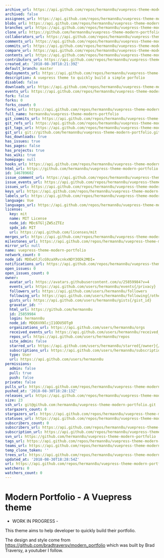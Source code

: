```yaml
---
archive_url: https://api.github.com/repos/hermann8u/vuepress-theme-modern-portfolio/{archive_format}{/ref}
archived: false
assignees_url: https://api.github.com/repos/hermann8u/vuepress-theme-modern-portfolio/assignees{/user}
blobs_url: https://api.github.com/repos/hermann8u/vuepress-theme-modern-portfolio/git/blobs{/sha}
branches_url: https://api.github.com/repos/hermann8u/vuepress-theme-modern-portfolio/branches{/branch}
clone_url: https://github.com/hermann8u/vuepress-theme-modern-portfolio.git
collaborators_url: https://api.github.com/repos/hermann8u/vuepress-theme-modern-portfolio/collaborators{/collaborator}
comments_url: https://api.github.com/repos/hermann8u/vuepress-theme-modern-portfolio/comments{/number}
commits_url: https://api.github.com/repos/hermann8u/vuepress-theme-modern-portfolio/commits{/sha}
compare_url: https://api.github.com/repos/hermann8u/vuepress-theme-modern-portfolio/compare/{base}...{head}
contents_url: https://api.github.com/repos/hermann8u/vuepress-theme-modern-portfolio/contents/{+path}
contributors_url: https://api.github.com/repos/hermann8u/vuepress-theme-modern-portfolio/contributors
created_at: '2018-08-30T18:21:39Z'
default_branch: master
deployments_url: https://api.github.com/repos/hermann8u/vuepress-theme-modern-portfolio/deployments
description: A vuepress theme to quickly build a simple porfolio
disabled: false
downloads_url: https://api.github.com/repos/hermann8u/vuepress-theme-modern-portfolio/downloads
events_url: https://api.github.com/repos/hermann8u/vuepress-theme-modern-portfolio/events
fork: false
forks: 0
forks_count: 0
forks_url: https://api.github.com/repos/hermann8u/vuepress-theme-modern-portfolio/forks
full_name: hermann8u/vuepress-theme-modern-portfolio
git_commits_url: https://api.github.com/repos/hermann8u/vuepress-theme-modern-portfolio/git/commits{/sha}
git_refs_url: https://api.github.com/repos/hermann8u/vuepress-theme-modern-portfolio/git/refs{/sha}
git_tags_url: https://api.github.com/repos/hermann8u/vuepress-theme-modern-portfolio/git/tags{/sha}
git_url: git://github.com/hermann8u/vuepress-theme-modern-portfolio.git
has_downloads: true
has_issues: true
has_pages: false
has_projects: true
has_wiki: true
homepage: null
hooks_url: https://api.github.com/repos/hermann8u/vuepress-theme-modern-portfolio/hooks
html_url: https://github.com/hermann8u/vuepress-theme-modern-portfolio
id: 146789602
issue_comment_url: https://api.github.com/repos/hermann8u/vuepress-theme-modern-portfolio/issues/comments{/number}
issue_events_url: https://api.github.com/repos/hermann8u/vuepress-theme-modern-portfolio/issues/events{/number}
issues_url: https://api.github.com/repos/hermann8u/vuepress-theme-modern-portfolio/issues{/number}
keys_url: https://api.github.com/repos/hermann8u/vuepress-theme-modern-portfolio/keys{/key_id}
labels_url: https://api.github.com/repos/hermann8u/vuepress-theme-modern-portfolio/labels{/name}
language: Vue
languages_url: https://api.github.com/repos/hermann8u/vuepress-theme-modern-portfolio/languages
license:
  key: mit
  name: MIT License
  node_id: MDc6TGljZW5zZTEz
  spdx_id: MIT
  url: https://api.github.com/licenses/mit
merges_url: https://api.github.com/repos/hermann8u/vuepress-theme-modern-portfolio/merges
milestones_url: https://api.github.com/repos/hermann8u/vuepress-theme-modern-portfolio/milestones{/number}
mirror_url: null
name: vuepress-theme-modern-portfolio
network_count: 0
node_id: MDEwOlJlcG9zaXRvcnkxNDY3ODk2MDI=
notifications_url: https://api.github.com/repos/hermann8u/vuepress-theme-modern-portfolio/notifications{?since,all,participating}
open_issues: 0
open_issues_count: 0
owner:
  avatar_url: https://avatars.githubusercontent.com/u/25859984?v=4
  events_url: https://api.github.com/users/hermann8u/events{/privacy}
  followers_url: https://api.github.com/users/hermann8u/followers
  following_url: https://api.github.com/users/hermann8u/following{/other_user}
  gists_url: https://api.github.com/users/hermann8u/gists{/gist_id}
  gravatar_id: ''
  html_url: https://github.com/hermann8u
  id: 25859984
  login: hermann8u
  node_id: MDQ6VXNlcjI1ODU5OTg0
  organizations_url: https://api.github.com/users/hermann8u/orgs
  received_events_url: https://api.github.com/users/hermann8u/received_events
  repos_url: https://api.github.com/users/hermann8u/repos
  site_admin: false
  starred_url: https://api.github.com/users/hermann8u/starred{/owner}{/repo}
  subscriptions_url: https://api.github.com/users/hermann8u/subscriptions
  type: User
  url: https://api.github.com/users/hermann8u
permissions:
  admin: false
  pull: true
  push: false
private: false
pulls_url: https://api.github.com/repos/hermann8u/vuepress-theme-modern-portfolio/pulls{/number}
pushed_at: '2018-08-30T18:28:13Z'
releases_url: https://api.github.com/repos/hermann8u/vuepress-theme-modern-portfolio/releases{/id}
size: 23
ssh_url: git@github.com:hermann8u/vuepress-theme-modern-portfolio.git
stargazers_count: 0
stargazers_url: https://api.github.com/repos/hermann8u/vuepress-theme-modern-portfolio/stargazers
statuses_url: https://api.github.com/repos/hermann8u/vuepress-theme-modern-portfolio/statuses/{sha}
subscribers_count: 0
subscribers_url: https://api.github.com/repos/hermann8u/vuepress-theme-modern-portfolio/subscribers
subscription_url: https://api.github.com/repos/hermann8u/vuepress-theme-modern-portfolio/subscription
svn_url: https://github.com/hermann8u/vuepress-theme-modern-portfolio
tags_url: https://api.github.com/repos/hermann8u/vuepress-theme-modern-portfolio/tags
teams_url: https://api.github.com/repos/hermann8u/vuepress-theme-modern-portfolio/teams
temp_clone_token: ''
trees_url: https://api.github.com/repos/hermann8u/vuepress-theme-modern-portfolio/git/trees{/sha}
updated_at: '2018-08-30T18:28:54Z'
url: https://api.github.com/repos/hermann8u/vuepress-theme-modern-portfolio
watchers: 0
watchers_count: 0
---
```


# Modern Portfolio - A Vuepress theme

- WORK IN PROGRESS -

This theme aims to help developer to quickly build their portfolio.

The design and style come from https://github.com/bradtraversy/modern_portfolio which was built by Brad Traversy, a youtuber I follow.